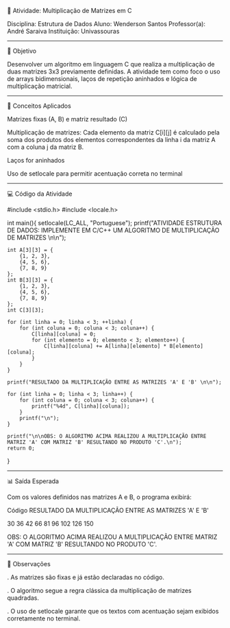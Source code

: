 📘 Atividade: Multiplicação de Matrizes em C

Disciplina: Estrutura de Dados 
Aluno: Wenderson Santos
Professor(a): André Saraiva
Instituição: Univassouras

---

🎯 Objetivo

Desenvolver um algoritmo em linguagem C que realiza a multiplicação de duas matrizes 3x3 previamente definidas. A atividade tem como foco o uso de arrays bidimensionais, laços de repetição aninhados e lógica de multiplicação matricial.

---

🧠 Conceitos Aplicados

Matrizes fixas (A, B) e matriz resultado (C)

Multiplicação de matrizes: Cada elemento da matriz C[i][j] é calculado pela soma dos produtos dos elementos correspondentes da linha i da matriz A com a coluna j da matriz B.

Laços for aninhados

Uso de setlocale para permitir acentuação correta no terminal

---

💻 Código da Atividade

#include <stdio.h>
#include <locale.h>

int main(){
    setlocale(LC_ALL, "Portuguese");
    printf("ATIVIDADE ESTRUTURA DE DADOS: IMPLEMENTE EM C/C++ UM ALGORITMO DE MULTIPLICAÇÃO DE MATRIZES \n\n");

    int A[3][3] = {
        {1, 2, 3},
        {4, 5, 6},
        {7, 8, 9}
    };
    int B[3][3] = {
        {1, 2, 3},
        {4, 5, 6},
        {7, 8, 9}
    };
    int C[3][3];

    for (int linha = 0; linha < 3; ++linha) {
        for (int coluna = 0; coluna < 3; coluna++) {
            C[linha][coluna] = 0;
            for (int elemento = 0; elemento < 3; elemento++) {
                C[linha][coluna] += A[linha][elemento] * B[elemento][coluna];
            }
        }
    }

    printf("RESULTADO DA MULTIPLICAÇÃO ENTRE AS MATRIZES 'A' E 'B' \n\n");

    for (int linha = 0; linha < 3; linha++) {
        for (int coluna = 0; coluna < 3; coluna++) {
            printf("%4d", C[linha][coluna]);
        }
        printf("\n");
    }

    printf("\n\nOBS: O ALGORITMO ACIMA REALIZOU A MULTIPLICAÇÃO ENTRE MATRIZ 'A' COM MATRIZ 'B' RESULTANDO NO PRODUTO 'C'.\n");
    return 0;
}

---

📊 Saída Esperada

Com os valores definidos nas matrizes A e B, o programa exibirá:

Código
RESULTADO DA MULTIPLICAÇÃO ENTRE AS MATRIZES 'A' E 'B'

 30  36  42
 66  81  96
102 126 150

OBS: O ALGORITMO ACIMA REALIZOU A MULTIPLICAÇÃO ENTRE MATRIZ 'A' COM MATRIZ 'B' RESULTANDO NO PRODUTO 'C'.

---

📝 Observações

. As matrizes são fixas e já estão declaradas no código.

. O algoritmo segue a regra clássica da multiplicação de matrizes quadradas.

. O uso de setlocale garante que os textos com acentuação sejam exibidos corretamente no terminal.
